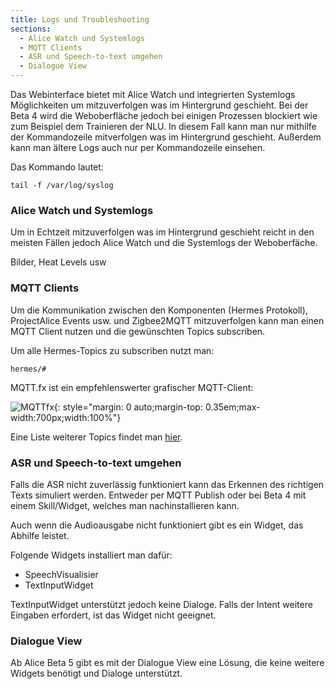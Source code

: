 ```yaml
---
title: Logs und Troubleshooting
sections:
  - Alice Watch und Systemlogs
  - MQTT Clients
  - ASR und Speech-to-text umgehen
  - Dialogue View
---
```


Das Webinterface bietet mit Alice Watch und integrierten Systemlogs Möglichkeiten um mitzuverfolgen was im Hintergrund geschieht. Bei der Beta 4 wird die Weboberfläche jedoch bei einigen Prozessen blockiert wie zum Beispiel dem Trainieren der NLU. In diesem Fall kann man nur mithilfe der Kommandozeile mitverfolgen was im Hintergrund geschieht. Außerdem kann man ältere Logs auch nur per Kommandozeile einsehen.

Das Kommando lautet:
```
tail -f /var/log/syslog
```

### Alice Watch und Systemlogs

Um in Echtzeit mitzuverfolgen was im Hintergrund geschieht reicht in den meisten Fällen jedoch Alice Watch und die Systemlogs der Weboberfäche.

Bilder, Heat Levels usw

### MQTT Clients

Um die Kommunikation zwischen den Komponenten (Hermes Protokoll), ProjectAlice Events usw. und Zigbee2MQTT mitzuverfolgen kann man einen MQTT Client nutzen und die gewünschten Topics subscriben.

Um alle Hermes-Topics zu subscriben nutzt man:
```
hermes/#
```

MQTT.fx ist ein empfehlenswerter grafischer MQTT-Client:

![MQTTfx](assets/images/mqttfx.png){: style="margin: 0 auto;margin-top: 0.35em;max-width:700px;width:100%"}

Eine Liste weiterer Topics findet man [hier](topic-uebersicht.html).

### ASR und Speech-to-text umgehen

Falls die ASR nicht zuverlässig funktioniert kann das Erkennen des richtigen Texts simuliert werden. Entweder per MQTT Publish oder bei Beta 4 mit einem Skill/Widget, welches man nachinstallieren kann.

Auch wenn die Audioausgabe nicht funktioniert gibt es ein Widget, das Abhilfe leistet.

Folgende Widgets installiert man dafür:
- SpeechVisualisier
- TextInputWidget

TextInputWidget unterstützt jedoch keine Dialoge. Falls der Intent weitere Eingaben erfordert, ist das Widget nicht geeignet.

### Dialogue View

Ab Alice Beta 5 gibt es mit der Dialogue View eine Lösung, die keine weitere Widgets benötigt und Dialoge unterstützt. 